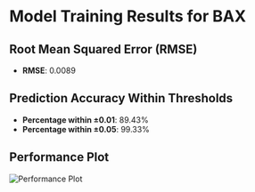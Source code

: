# Model Training Results for BAX

## Root Mean Squared Error (RMSE)
- **RMSE**: 0.0089

## Prediction Accuracy Within Thresholds
- **Percentage within ±0.01**: 89.43%
- **Percentage within ±0.05**: 99.33%

## Performance Plot
![Performance Plot](../imgs/BAX.png)
